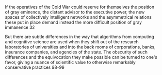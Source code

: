 If the operatives of the Cold War could reserve for themselves the position of gray eminence, the distant advisor to the executive power, the new spaces of collectively intelligent networks and the asymmetrical relations these put in place demand instead the more difficult position of gray immanence 32



But there are subtle differences in the way that algorithms from computing and cognitive science are used when they shift out of the research laboratories of universities and into the back rooms of corporations, banks, insurance companies, and agencies of the state. The obscurity of such differences and the equivocation they make possible can be turned to one's favor, giving a nuance of scientific value to otherwise remarkably conservative practices 98-99


